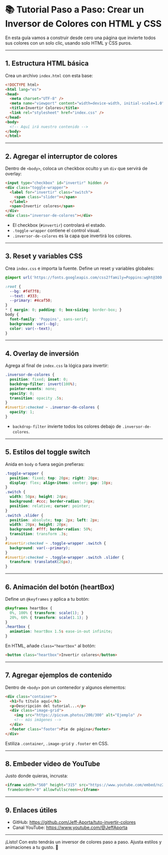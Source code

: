 # 📚 Tutorial Paso a Paso: Crear un Inversor de Colores con HTML y CSS

En esta guía vamos a construir desde cero una página que invierte todos sus colores con un solo clic, usando solo HTML y CSS puros.

---

## 1. Estructura HTML básica

Crea un archivo `index.html` con esta base:

```html
<!DOCTYPE html>
<html lang="es">
<head>
  <meta charset="UTF-8" />
  <meta name="viewport" content="width=device-width, initial-scale=1.0" />
  <title>Invertir Colores</title>
  <link rel="stylesheet" href="index.css" />
</head>
<body>
  <!-- Aquí irá nuestro contenido -->
</body>
</html>
```

---

## 2. Agregar el interruptor de colores

Dentro de `<body>`, coloca un checkbox oculto y un `div` que servirá de overlay:

```html
<input type="checkbox" id="invertir" hidden />
<div class="toggle-wrapper">
  <label for="invertir" class="switch">
    <span class="slider"></span>
  </label>
  <span>Invertir colores</span>
</div>
<div class="inversor-de-colores"></div>
```

- El checkbox (`#invertir`) controlará el estado.
- `.toggle-wrapper` contiene el control visual.
- `.inversor-de-colores` es la capa que invertirá los colores.

---

## 3. Reset y variables CSS

Crea `index.css` e importa la fuente. Define un reset y variables globales:

```css
@import url('https://fonts.googleapis.com/css2?family=Poppins:wght@300;400;600&display=swap');

:root {
  --bg: #f4f7f8;
  --text: #333;
  --primary: #4caf50;
}
* { margin: 0; padding: 0; box-sizing: border-box; }
body {
  font-family: 'Poppins', sans-serif;
  background: var(--bg);
  color: var(--text);
}
```

---

## 4. Overlay de inversión

Agrega al final de `index.css` la lógica para invertir:

```css
.inversor-de-colores {
  position: fixed; inset: 0;
  backdrop-filter: invert(100%);
  pointer-events: none;
  opacity: 0;
  transition: opacity .5s;
}
#invertir:checked ~ .inversor-de-colores {
  opacity: 1;
}
```

- `backdrop-filter` invierte todos los colores debajo de `.inversor-de-colores`.

---

## 5. Estilos del toggle switch

Anida en `body` o fuera según prefieras:

```css
.toggle-wrapper {
  position: fixed; top: 20px; right: 20px;
  display: flex; align-items: center; gap: 10px;
}
.switch {
  width: 50px; height: 24px;
  background: #ccc; border-radius: 34px;
  position: relative; cursor: pointer;
}
.switch .slider {
  position: absolute; top: 2px; left: 2px;
  width: 20px; height: 20px;
  background: #fff; border-radius: 50%;
  transition: transform .3s;
}
#invertir:checked ~ .toggle-wrapper .switch {
  background: var(--primary);
}
#invertir:checked ~ .toggle-wrapper .switch .slider {
  transform: translateX(26px);
}
```

---

## 6. Animación del botón (heartBox)

Define un `@keyframes` y aplica a tu botón:

```css
@keyframes heartBox {
  0%, 100% { transform: scale(1); }
  20%, 60% { transform: scale(1.1); }
}
.heartbox {
  animation: heartBox 1.5s ease-in-out infinite;
}
```

En HTML, añade `class="heartbox"` al botón:

```html
<button class="heartbox">Invertir colores</button>
```

---

## 7. Agregar ejemplos de contenido

Dentro de `<body>` pon un contenedor y algunos elementos:

```html
<div class="container">
  <h1>Tu título aquí</h1>
  <p>Descripción del tutorial...</p>
  <div class="image-grid">
    <img src="https://picsum.photos/200/300" alt="Ejemplo" />
    <!-- más imágenes -->
  </div>
  <footer class="footer">Pie de página</footer>
</div>
```

Estiliza `.container`, `.image-grid` y `.footer` en CSS.

---

## 8. Embeder video de YouTube

Justo donde quieras, incrusta:

```html
<iframe width="560" height="315" src="https://www.youtube.com/embed/nz25dn0e2g0"
 frameborder="0" allowfullscreen></iframe>
```

---

## 9. Enlaces útiles

- GitHub: https://github.com/Jeff-Aporta/tuto-invertir-colores
- Canal YouTube: https://www.youtube.com/@JeffAporta

---

¡Listo! Con esto tendrás un inversor de colores paso a paso. Ajusta estilos y animaciones a tu gusto. 🎨
